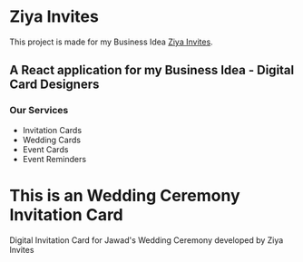 # Ziya Invites

This project is made for my Business Idea [Ziya Invites](https://ziya-invites.netlify.app/).

## A React application for my Business Idea - Digital Card Designers

### Our Services

-   Invitation Cards
-   Wedding Cards
-   Event Cards
-   Event Reminders

# This is an Wedding Ceremony Invitation Card

Digital Invitation Card for Jawad's Wedding Ceremony developed by Ziya Invites
